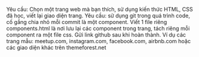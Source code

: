 Yêu cầu: Chọn một trang web mà bạn thích, sử dụng kiến thức HTML, CSS đã học, viết lại giao diện trang. Yêu cầu: sử dụng git trong quá trình code, cố gắng chia nhỏ mỗi commit là một component. Viết 1 file riêng components.html là nơi lưu lại các component trong trang, tách riêng mỗi component ra một file css. Gửi link github sau khi hoàn thành. Ví dụ các trang mẫu: meetup.com, instagram.com, facebook.com, airbnb.com hoặc các giao diện khác trên themeforest.net

